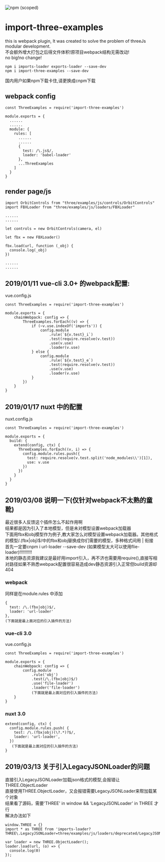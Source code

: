![npm (scoped)](https://img.shields.io/badge/version-2.1.6-blue.svg)
# import-three-examples
this is webpack plugin, It was created to solve the problem of threeJs modular development.  
不会额外增大打包之后得文件体积!原项目webpack结构无需改动!  
no big!no change!  

`npm i imports-loader exports-loader --save-dev`
<br/>
`npm i import-three-examples --save-dev`

国内用户如果npm下载卡住,请更换成cnpm下载

## webpack config
```
const ThreeExamples = require('import-three-examples')

module.exports = {
  ......
  ......
  module: {
    rules: [
      ......
      ......
      {
        test: /\.js$/,
        loader: 'babel-loader'
      },
      ...ThreeExamples
    ]
  }
}
```

## render page/js
```
import OrbitControls from "three/examples/js/controls/OrbitControls"
import FBXLoader from "three/examples/js/loaders/FBXLoader"

......
......

let controls = new OrbitControls(camera, el)

let fbx = new FBXLoader()

fbx.load(url, function (_obj) {
  console.log(_obj)
})

......
......
```

## 2019/01/11 vue-cli 3.0+ 的webpack配置:
vue.config.js
```
const ThreeExamples = require('import-three-examples')

module.exports = {
    chainWebpack: config => {
        ThreeExamples.forEach((v) => {
            if (~v.use.indexOf('imports')) {
                config.module
                    .rule(`${v.test}_i`)
                    .test(require.resolve(v.test))
                    .use(v.use)
                    .loader(v.use)
            } else {
                config.module
                    .rule(`${v.test}_e`)
                    .test(require.resolve(v.test))
                    .use(v.use)
                    .loader(v.use)
            }
        })
    }
}
```

## 2019/01/17  nuxt 中的配置
nuxt.config.js
```
const ThreeExamples = require('import-three-examples')

module.exports = {
  build: {
    extend(config, ctx) {
      ThreeExamples.forEach((v, i) => {
        config.module.rules.push({
          test: require.resolve(v.test.split('node_modules\\')[1]),
          use: v.use
        })
      })
    }
  }
}
```

## 2019/03/08  说明一下(仅针对webpack不太熟的童靴)
最近很多人反馈这个插件怎么不起作用啊  
结果都是因为引入了本地模型，但是未对模型设置webpack加载器  
下面用fbx和obj模型作为例子,教大家怎么对模型设置webpack加载器。其他格式的模型/\.(fbx|obj)$/中的fbx和obj替换成你们需要的模型，多种格式间用 | 衔接  
首先一定要cnpm i url-loader --save-dev (如果模型太大可以使用flie-loader)!!!!!!!!!!  
本地的静态资源我建议是最好用import引入，再不济也需要用require(),直接写相对路径如果不熟悉webpack配置很容易造成dev静态资源引入正常但build资源却404
### webpack
同样是在module.rules 中添加
```
{
  test: /\.(fbx|obj)$/,
  loader: 'url-loader'
},
(下面就是最上面对应的引入插件的方法)
```
### vue-cli 3.0
vue.config.js
```
const ThreeExamples = require('import-three-examples')

module.exports = {
    chainWebpack: config => {
        config.module
            .rule('obj')
            .test(/\.(fbx|obj)$/)
            .use('file-loader')
            .loader('file-loader')
            (下面就是最上面对应的引入插件的方法)
    }
}
```
### nuxt 3.0
```
extend(config, ctx) {
  config.module.rules.push( {
    test: /\.(fbx|obj)(\?.*)?$/,
    loader: 'url-loader',
  })
   (下面就是最上面对应的引入插件的方法)
}
```

## 2019/03/13  关于引入LegacyJSONLoader的问题
直接引入LegacyJSONLoader加载json格式的模型,会报错让THREE.ObjectLoader  
直接使用THREE.ObjectLoader，又会报错需要LegacyJSONLoader来帮加载某个对象  
结果看了源码，需要'THREE' in window && 'LegacyJSONLoader' in THREE 才行  
解决办法如下  
```
window.THREE = {}
import * as THREE from 'imports-loader?THREE\.LegacyJSONLoader=three/examples/js/loaders/deprecated/LegacyJSONLoader!three'

var loader = new THREE.ObjectLoader();
loader.load(url, (o) => {
  console.log(0)
});
```
